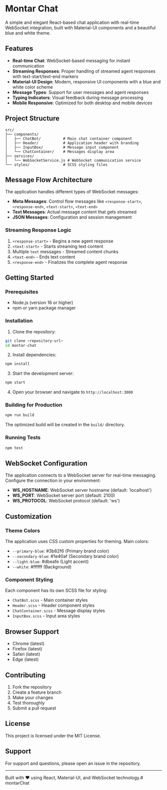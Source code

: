 # Montar Chat

A simple and elegant React-based chat application with real-time WebSocket integration, built with Material-UI components and a beautiful blue and white theme.

## Features

- **Real-time Chat**: WebSocket-based messaging for instant communication
- **Streaming Responses**: Proper handling of streamed agent responses with text-start/text-end markers
- **Material-UI Design**: Modern, responsive UI components with a blue and white color scheme
- **Message Types**: Support for user messages and agent responses
- **Typing Indicators**: Visual feedback during message processing
- **Mobile Responsive**: Optimized for both desktop and mobile devices

## Project Structure

```
src/
├── components/
│   ├── ChatBot/          # Main chat container component
│   ├── Header/           # Application header with branding
│   ├── InputBox/         # Message input component
│   └── ChatContainer/    # Messages display area
├── services/
│   └── WebSocketService.js # WebSocket communication service
└── styles/               # SCSS styling files
```

## Message Flow Architecture

The application handles different types of WebSocket messages:

- **Meta Messages**: Control flow messages like `<response-start>`, `<response-end>`, `<text-start>`, `<text-end>`
- **Text Messages**: Actual message content that gets streamed
- **JSON Messages**: Configuration and session management

### Streaming Response Logic

1. `<response-start>` - Begins a new agent response
2. `<text-start>` - Starts streaming text content
3. Multiple `text` messages - Streamed content chunks
4. `<text-end>` - Ends text content
5. `<response-end>` - Finalizes the complete agent response

## Getting Started

### Prerequisites

- Node.js (version 16 or higher)
- npm or yarn package manager

### Installation

1. Clone the repository:
```bash
git clone <repository-url>
cd montar-chat
```

2. Install dependencies:
```bash
npm install
```

3. Start the development server:
```bash
npm start
```

4. Open your browser and navigate to `http://localhost:3000`

### Building for Production

```bash
npm run build
```

The optimized build will be created in the `build/` directory.

### Running Tests

```bash
npm test
```

## WebSocket Configuration

The application connects to a WebSocket server for real-time messaging. Configure the connection in your environment:

- **WS_HOSTNAME**: WebSocket server hostname (default: 'localhost')
- **WS_PORT**: WebSocket server port (default: 2100)
- **WS_PROTOCOL**: WebSocket protocol (default: 'ws')

## Customization

### Theme Colors

The application uses CSS custom properties for theming. Main colors:

- `--primary-blue`: #3b82f6 (Primary brand color)
- `--secondary-blue`: #1e40af (Secondary brand color)
- `--light-blue`: #dbeafe (Light accent)
- `--white`: #ffffff (Background)

### Component Styling

Each component has its own SCSS file for styling:

- `ChatBot.scss` - Main container styles
- `Header.scss` - Header component styles
- `ChatContainer.scss` - Message display styles
- `InputBox.scss` - Input area styles

## Browser Support

- Chrome (latest)
- Firefox (latest)
- Safari (latest)
- Edge (latest)

## Contributing

1. Fork the repository
2. Create a feature branch
3. Make your changes
4. Test thoroughly
5. Submit a pull request

## License

This project is licensed under the MIT License.

## Support

For support and questions, please open an issue in the repository.

---

Built with ❤️ using React, Material-UI, and WebSocket technology.#   m o n t a r C h a t 
 
 